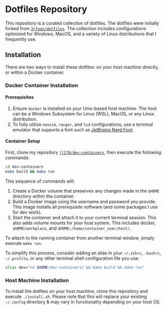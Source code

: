 # Dotfiles Repository

This repository is a curated collection of dotfiles. The dotfiles were initially forked from [`3rfaan/dotfiles`](https://github.com/3rfaan/dotfiles). The collection includes configurations optimized for Windows, MacOS, and a variety of Linux distributions that I frequently use.

## Installation

There are two ways to install these dotfiles: on your host machine directly, or within a Docker container.

### Docker Container Installation

#### Prerequisites

1. Ensure `docker` is installed on your Unix-based host machine. The host can be a Windows Subsystem for Linux (WSL), MacOS, or any Linux distribution.
2. To fully utilize `neovim`, `ranger`, and `lsd` configurations, use a terminal emulator that supports a font such as [JetBrains Nerd Font](https://www.nerdfonts.com/font-downloads).

#### Container Setup

First, clone my repository [`jl178/dev-containers`](https://github.com/jl178/dev-containers), then execute the following commands:

```bash
cd dev-containers
make build && make run
```

This sequence of commands will:

1. Create a Docker volume that preserves any changes made in the `$HOME` directory within the container.
2. Build a Docker image using the username and password you provide. This image installs all prerequisite software (and some packages I use for dev work).
3. Start the container and attach it to your current terminal session. This also adds volume mounts for your host system. This includes docker, `$HOME/workplace`, and `$HOME:/home/container_user/host/`.

To attach to the running container from another terminal window, simply execute `make run`.

To simplify this process, consider adding an alias in your `~/.zshrc`, `.bashrc`, `~/.profile`, or any other terminal shell configuration file you use:

```bash
alias dev="cd $HOME/dev-containers/ && make build && make run"
```

### Host Machine Installation

To install the dotfiles on your host machine, clone this repository and execute `./install.sh`. Please note that this will replace your existing `~/.config` directory & may vary in functionality depending on your host OS.
